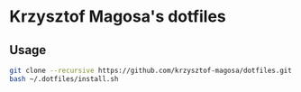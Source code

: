 # Krzysztof Magosa's dotfiles

## Usage
```bash
git clone --recursive https://github.com/krzysztof-magosa/dotfiles.git ~/.dotfiles
bash ~/.dotfiles/install.sh
```
